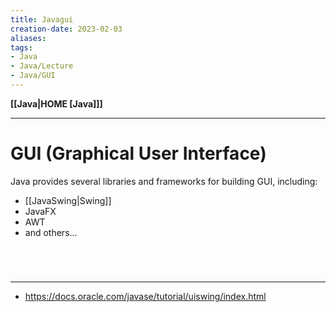 ```yaml
---
title: Javagui
creation-date: 2023-02-03
aliases:
tags:
- Java
- Java/Lecture
- Java/GUI
---
```

**[[Java|HOME [Java]]]**

---
# GUI (Graphical User Interface)
Java provides several libraries and frameworks for building GUI, including:
- [[JavaSwing|Swing]]
- JavaFX
- AWT
- and others...

<br>

# 
---
- https://docs.oracle.com/javase/tutorial/uiswing/index.html